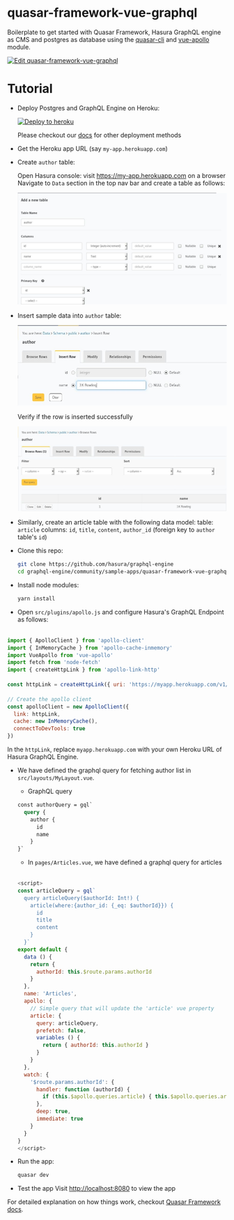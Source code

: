 # quasar-framework-vue-graphql

Boilerplate to get started with Quasar Framework, Hasura GraphQL engine as CMS and postgres as database using the [quasar-cli](https://quasar-framework.org/guide/app-installation.html) and [vue-apollo](https://github.com/Akryum/vue-apollo) module.

[![Edit quasar-framework-vue-graphql](https://codesandbox.io/static/img/play-codesandbox.svg)](https://codesandbox.io/s/github/hasura/graphql-engine/tree/master/community/sample-apps/quasar-framework-vue-graphql?fontsize=14)

# Tutorial

- Deploy Postgres and GraphQL Engine on Heroku:

  [![Deploy to
  heroku](https://www.herokucdn.com/deploy/button.svg)](https://heroku.com/deploy?template=https://github.com/hasura/graphql-engine-heroku)

  Please checkout our [docs](https://hasura.io/docs/latest/graphql/core/deployment/index.html) for other deployment methods

- Get the Heroku app URL (say `my-app.herokuapp.com`)
- Create `author` table:

  Open Hasura console: visit https://my-app.herokuapp.com on a browser
  Navigate to `Data` section in the top nav bar and create a table as follows:

  ![Create author table](../gatsby-postgres-graphql/assets/add_table.jpg)

- Insert sample data into `author` table:

  ![Insert data into author table](../gatsby-postgres-graphql/assets/insert_data.jpg)

  Verify if the row is inserted successfully

  ![Insert data into author table](../gatsby-postgres-graphql/assets/browse_rows.jpg)

- Similarly, create an article table with the following data model:
table: `article`
columns: `id`, `title`, `content`, `author_id` (foreign key to `author` table's `id`)

- Clone this repo:
  ```bash
  git clone https://github.com/hasura/graphql-engine
  cd graphql-engine/community/sample-apps/quasar-framework-vue-graphql
  ```

- Install node modules:
  ```bash
  yarn install
  ```

- Open `src/plugins/apollo.js` and configure Hasura's GraphQL Endpoint as follows:
```js

import { ApolloClient } from 'apollo-client'
import { InMemoryCache } from 'apollo-cache-inmemory'
import VueApollo from 'vue-apollo'
import fetch from 'node-fetch'
import { createHttpLink } from 'apollo-link-http'

const httpLink = createHttpLink({ uri: 'https://myapp.herokuapp.com/v1/graphql', fetch: fetch })

// Create the apollo client
const apolloClient = new ApolloClient({
  link: httpLink,
  cache: new InMemoryCache(),
  connectToDevTools: true
})

```

In the `httpLink`, replace `myapp.herokuapp.com` with your own Heroku URL of Hasura GraphQL Engine.

- We have defined the graphql query for fetching author list in `src/layouts/MyLayout.vue`.
    - GraphQL query

    ```graphql
    const authorQuery = gql`
      query {
        author {
          id
          name
        }
    }`
    ```

    - In `pages/Articles.vue`, we have defined a graphql query for articles
    ```js

    <script>
    const articleQuery = gql`
      query articleQuery($authorId: Int!) {
        article(where:{author_id: {_eq: $authorId}}) {
          id
          title
          content
        }
      }`
    export default {
      data () {
        return {
          authorId: this.$route.params.authorId
        }
      },
      name: 'Articles',
      apollo: {
        // Simple query that will update the 'article' vue property
        article: {
          query: articleQuery,
          prefetch: false,
          variables () {
            return { authorId: this.authorId }
          }
        }
      },
      watch: {
        '$route.params.authorId': {
          handler: function (authorId) {
            if (this.$apollo.queries.article) { this.$apollo.queries.article.refetch({ authorId: authorId }) }
          },
          deep: true,
          immediate: true
        }
      }
    }
    </script>

    ```

- Run the app:
  ```bash
  quasar dev
  ```
- Test the app
  Visit [http://localhost:8080](http://localhost:8080) to view the app

For detailed explanation on how things work, checkout [Quasar Framework docs](https://quasar-framework.org/guide/).

